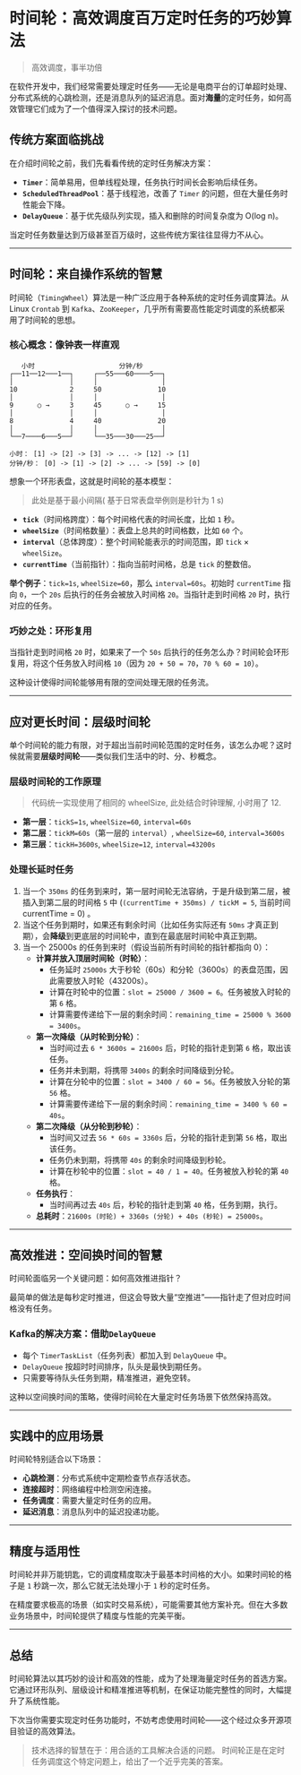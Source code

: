 # 时间轮：高效调度百万定时任务的巧妙算法

> 高效调度，事半功倍

在软件开发中，我们经常需要处理定时任务——无论是电商平台的订单超时处理、分布式系统的心跳检测，还是消息队列的延迟消息。面对**海量**的定时任务，如何高效管理它们成为了一个值得深入探讨的技术问题。

## 传统方案面临挑战

在介绍时间轮之前，我们先看看传统的定时任务解决方案：

*   **`Timer`**：简单易用，但单线程处理，任务执行时间长会影响后续任务。
*   **`ScheduledThreadPool`**：基于线程池，改善了 `Timer` 的问题，但在大量任务时性能会下降。
*   **`DelayQueue`**：基于优先级队列实现，插入和删除的时间复杂度为 O(log n)。

当定时任务数量达到万级甚至百万级时，这些传统方案往往显得力不从心。

---

## 时间轮：来自操作系统的智慧

时间轮（`TimingWheel`）算法是一种广泛应用于各种系统的定时任务调度算法。从 Linux `Crontab` 到 `Kafka`、`ZooKeeper`，几乎所有需要高性能定时调度的系统都采用了时间轮的思想。

### 核心概念：像钟表一样直观

```
   小时                     分钟/秒
┌──11──12───1──┐     ┌──55───60────5──┐
│              │     │                │
10             2     50              10 
│              │     │                │
9      ○ →     3     45      ○ →     15
│              │     │                │
8              4     40              20
│              │     │                │
└──7────6───5──┘     └──35───30───25──┘

小时： [1] -> [2] -> [3] -> ... -> [12] -> [1]
分钟/秒： [0] -> [1] -> [2] -> ... -> [59] -> [0]
```
想象一个环形表盘，这就是时间轮的基本模型：
> 此处是基于最小间隔( 基于日常表盘举例则是秒针为 1 s)
*   **`tick`**（时间格跨度）：每个时间格代表的时间长度，比如 `1` 秒。
*   **`wheelSize`**（时间格数量）：表盘上总共的时间格数，比如 `60` 个。
*   **`interval`**（总体跨度）：整个时间轮能表示的时间范围，即 `tick` × `wheelSize`。
*   **`currentTime`**（当前指针）：指向当前时间格，总是 `tick` 的整数倍。

**举个例子**：`tick=1s`, `wheelSize=60`，那么 `interval=60s`。初始时 `currentTime` 指向 `0`，一个 `20s` 后执行的任务会被放入时间格 `20`。当指针走到时间格 `20` 时，执行对应的任务。

### 巧妙之处：环形复用

当指针走到时间格 `20` 时，如果来了一个 `50s` 后执行的任务怎么办？时间轮会环形复用，将这个任务放入时间格 `10`（因为 `20 + 50 = 70`，`70 % 60 = 10`）。

这种设计使得时间轮能够用有限的空间处理无限的任务流。

---

## 应对更长时间：层级时间轮

单个时间轮的能力有限，对于超出当前时间轮范围的定时任务，该怎么办呢？这时候就需要**层级时间轮**——类似我们生活中的时、分、秒概念。

### 层级时间轮的工作原理

> 代码统一实现使用了相同的 wheelSize, 此处结合时钟理解, 小时用了 12.
*   **第一层**：`tickS=1s`, `wheelSize=60`, `interval=60s`
*   **第二层**：`tickM=60s`（第一层的 `interval`）, `wheelSize=60`, `interval=3600s`
*   **第三层**：`tickH=3600s`, `wheelSize=12`, `interval=43200s`

### 处理长延时任务

1.  当一个 `350ms` 的任务到来时，第一层时间轮无法容纳，于是升级到第二层，被插入到第二层的时间格 `5` 中 (`(currentTime + 350ms) / tickM = 5`, 当前时间currentTime = 0) 。
2.  当这个任务到期时，如果还有剩余时间（比如任务实际还有 `50ms` 才真正到期），会**降级**到更底层的时间轮中，直到在最底层时间轮中真正到期。
3.  当一个 25000s 的任务到来时（假设当前所有时间轮的指针都指向 0）：
    *   **计算并放入顶层时间轮（时轮）**：
        *   任务延时 `25000s` 大于秒轮（60s）和分轮（3600s）的表盘范围，因此需要放入时轮（43200s）。
        *   计算在时轮中的位置：`slot = 25000 / 3600 = 6`。任务被放入时轮的第 `6` 格。
        *   计算需要传递给下一层的剩余时间：`remaining_time = 25000 % 3600 = 3400s`。
    *   **第一次降级（从时轮到分轮）**：
        *   当时间过去 `6 * 3600s = 21600s` 后，时轮的指针走到第 `6` 格，取出该任务。
        *   任务并未到期，将携带 `3400s` 的剩余时间降级到分轮。
        *   计算在分轮中的位置：`slot = 3400 / 60 = 56`。任务被放入分轮的第 `56` 格。
        *   计算需要传递给下一层的剩余时间：`remaining_time = 3400 % 60 = 40s`。
    *   **第二次降级（从分轮到秒轮）**：
        *   当时间又过去 `56 * 60s = 3360s` 后，分轮的指针走到第 `56` 格，取出该任务。
        *   任务仍未到期，将携带 `40s` 的剩余时间降级到秒轮。
        *   计算在秒轮中的位置：`slot = 40 / 1 = 40`。任务被放入秒轮的第 `40` 格。
    *   **任务执行**：
        *   当时间再过去 `40s` 后，秒轮的指针走到第 `40` 格，任务到期，执行。
    *   **总耗时**：`21600s (时轮) + 3360s (分轮) + 40s (秒轮) = 25000s`。

---

## 高效推进：空间换时间的智慧

时间轮面临另一个关键问题：如何高效推进指针？

最简单的做法是每秒定时推进，但这会导致大量“空推进”——指针走了但对应时间格没有任务。

### Kafka的解决方案：借助`DelayQueue`

*   每个 `TimerTaskList`（任务列表）都加入到 `DelayQueue` 中。
*   `DelayQueue` 按超时时间排序，队头是最快到期任务。
*   只需要等待队头任务到期，精准推进，避免空转。

这种以空间换时间的策略，使得时间轮在大量定时任务场景下依然保持高效。

---

## 实践中的应用场景

时间轮特别适合以下场景：

*   **心跳检测**：分布式系统中定期检查节点存活状态。
*   **连接超时**：网络编程中检测空闲连接。
*   **任务调度**：需要大量定时任务的应用。
*   **延迟消息**：消息队列中的延迟投递功能。

---

## 精度与适用性

时间轮并非万能钥匙，它的调度精度取决于最基本时间格的大小。如果时间轮的格子是 `1` 秒跳一次，那么它就无法处理小于 `1` 秒的定时任务。

在精度要求极高的场景（如实时交易系统），可能需要其他方案补充。但在大多数业务场景中，时间轮提供了精度与性能的完美平衡。

---

## 总结

时间轮算法以其巧妙的设计和高效的性能，成为了处理海量定时任务的首选方案。它通过环形队列、层级设计和精准推进等机制，在保证功能完整性的同时，大幅提升了系统性能。

下次当你需要实现定时任务功能时，不妨考虑使用时间轮——这个经过众多开源项目验证的高效算法。

> 技术选择的智慧在于：用合适的工具解决合适的问题。 时间轮正是在定时任务调度这个特定问题上，给出了一个近乎完美的答案。